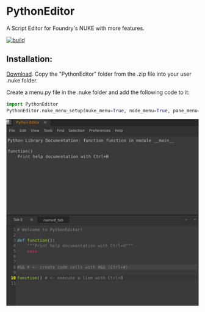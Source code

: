 # PythonEditor
A Script Editor for Foundry's NUKE with more features.

[![build](https://github.com/plasmax/PythonEditor/actions/workflows/python-app.yml/badge.svg)](https://github.com/plasmax/PythonEditor/actions/workflows/python-app.yml)

## Installation:
[Download](https://downgit.github.io/#/home?url=https://github.com/plasmax/PythonEditor/tree/master/PythonEditor).
Copy the "PythonEditor" folder from the .zip file into your user .nuke folder.

Create a menu.py file in the .nuke folder and add the following code to it:

```python
import PythonEditor
PythonEditor.nuke_menu_setup(nuke_menu=True, node_menu=True, pane_menu=True)
```


<p align="center">
  <img src="https://raw.githubusercontent.com/plasmax/PythonEditor/master/media/Screenshot1.png"/>
</p>
